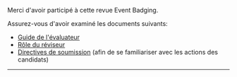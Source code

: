 Merci d'avoir participé à cette revue Event Badging.

Assurez-vous d'avoir examiné les documents suivants:

- [Guide de l'évaluateur](https://github.com/badging/diversity-and-inclusion/blob/master/reviewer-guide.md)
- [Rôle du réviseur](https://github.com/badging/diversity-and-inclusion/blob/master/roles/reviewer.md)
- [Directives de soumission](https://github.com/badging/event-diversity-and-inclusion/blob/master/submission/guidelines.md) (afin de se familiariser avec les actions des candidats)

---

